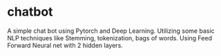 # chatbot
 
A simple chat bot using Pytorch and Deep Learning.
Utilizing some basic NLP techniques like Stemming, tokenization, bags of words. 
Using Feed Forward Neural net with 2 hidden layers.